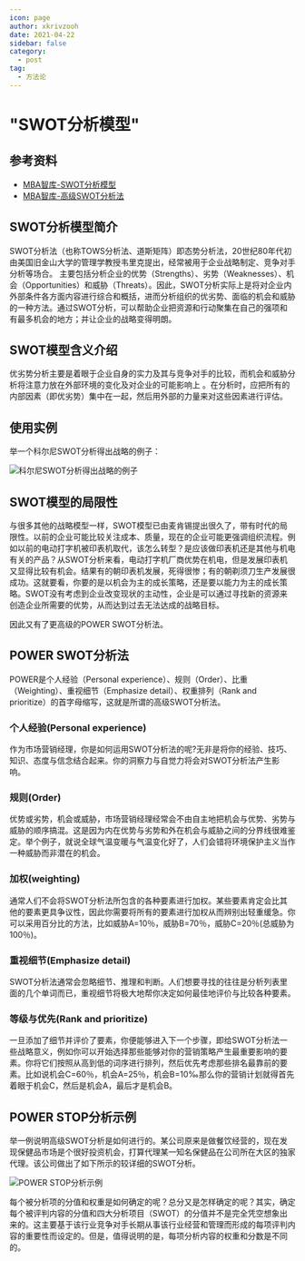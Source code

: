 ```yaml
---
icon: page
author: xkrivzooh
date: 2021-04-22
sidebar: false
category:
  - post
tag:
  - 方法论
---
```


# "SWOT分析模型"

## 参考资料

- [MBA智库-SWOT分析模型](https://wiki.mbalib.com/wiki/SWOT%E5%88%86%E6%9E%90%E6%A8%A1%E5%9E%8B)
- [MBA智库-高级SWOT分析法](https://wiki.mbalib.com/wiki/POWER_SWOT%E5%88%86%E6%9E%90%E6%B3%95)

## SWOT分析模型简介

SWOT分析法（也称TOWS分析法、道斯矩阵）即态势分析法，20世纪80年代初由美国旧金山大学的管理学教授韦里克提出，经常被用于企业战略制定、竞争对手分析等场合。
主要包括分析企业的优势（Strengths）、劣势（Weaknesses）、机会（Opportunities）和威胁（Threats）。因此，SWOT分析实际上是将对企业内外部条件各方面内容进行综合和概括，进而分析组织的优劣势、面临的机会和威胁的一种方法。通过SWOT分析，可以帮助企业把资源和行动聚集在自己的强项和有最多机会的地方；并让企业的战略变得明朗。

## SWOT模型含义介绍

优劣势分析主要是着眼于企业自身的实力及其与竞争对手的比较，而机会和威胁分析将注意力放在外部环境的变化及对企业的可能影响上 。在分析时，应把所有的内部因素（即优劣势）集中在一起，然后用外部的力量来对这些因素进行评估。

## 使用实例

举一个科尔尼SWOT分析得出战略的例子：

![科尔尼SWOT分析得出战略的例子](https://wenchao.ren/img/2021/04/1619151825-8f81abf80da4ce915e2a629d1622878b-20210423122343.png)


## SWOT模型的局限性

与很多其他的战略模型一样，SWOT模型已由麦肯锡提出很久了，带有时代的局限性。以前的企业可能比较关注成本、质量，现在的企业可能更强调组织流程。例如以前的电动打字机被印表机取代，该怎么转型？是应该做印表机还是其他与机电有关的产品？从SWOT分析来看，电动打字机厂商优势在机电，但是发展印表机又显得比较有机会。结果有的朝印表机发展，死得很惨；有的朝剃须刀生产发展很成功。这就要看，你要的是以机会为主的成长策略，还是要以能力为主的成长策略。SWOT没有考虑到企业改变现状的主动性，企业是可以通过寻找新的资源来创造企业所需要的优势，从而达到过去无法达成的战略目标。

因此又有了更高级的POWER SWOT分析法。

## POWER SWOT分析法

POWER是个人经验（Personal experience）、规则（Order）、比重（Weighting）、重视细节（Emphasize detail）、权重排列（Rank and prioritize）的首字母缩写，这就是所谓的高级SWOT分析法。

### 个人经验(Personal experience)

作为市场营销经理，你是如何运用SWOT分析法的呢?无非是将你的经验、技巧、知识、态度与信念结合起来。你的洞察力与自觉力将会对SWOT分析法产生影响。

### 规则(Order)

优势或劣势，机会或威胁，市场营销经理经常会不由自主地把机会与优势、劣势与威胁的顺序搞混。这是因为内在优势与劣势和外在机会与威胁之间的分界线很难鉴定。举个例子，就说全球气温变暖与气温变化好了，人们会错将环境保护主义当作一种威胁而非潜在的机会。

### 加权(weighting)

通常人们不会将SWOT分析法所包含的各种要素进行加权。某些要素肯定会比其他的要素更具争议性，因此你需要将所有的要素进行加权从而辨别出轻重缓急。你可以采用百分比的方法，比如威胁A=10％，威胁B=70％，威胁C=20％(总威胁为100％)。

### 重视细节(Emphasize detail)

SWOT分析法通常会忽略细节、推理和判断。人们想要寻找的往往是分析列表里面的几个单词而已，重视细节将极大地帮你决定如何最佳地评价与比较各种要素。

### 等级与优先(Rank and prioritize)

一旦添加了细节并评价了要素，你便能够进入下一个步骤，即给SWOT分析法一些战略意义，例如你可以开始选择那些能够对你的营销策略产生最重要影响的要素。你将它们按照从高到低的词序进行排列，然后优先考虑那些排名最靠前的要素。比如说机会C=60％，机会A=25％，机会B=10‰那么你的营销计划就得首先着眼于机会C，然后是机会A，最后才是机会B。

## POWER STOP分析示例

举一例说明高级SWOT分析是如何进行的。某公司原来是做餐饮经营的，现在发现保健品市场是个很好投资机会，打算代理某一知名保健品在公司所在大区的独家代理。该公司做出了如下所示的较详细的SWOT分析。

![POWER STOP分析示例](https://wenchao.ren/img/2021/04/1619152310-1e0528df370a1bb586a93dc6a32625a3-20210423123149.png)

每个被分析项的分值和权重是如何确定的呢？总分又是怎样确定的呢？其实，确定每个被评判内容的分值和四大分析项目（SWOT）的分值并不是完全凭空想象出来的。这主要基于该行业竞争对手长期从事该行业经营和管理而形成的每项评判内容的重要性而设定的。但是，值得说明的是，每项分析内容的权重和分数是不同的。
